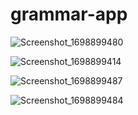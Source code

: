# grammar-app

![Screenshot_1698899480](https://github.com/AugustBemsen/grammer-app/assets/54921134/697b840c-27fa-4b03-90be-2519423a100b)

![Screenshot_1698899414](https://github.com/AugustBemsen/grammer-app/assets/54921134/6a93889d-00b8-4ab1-8ff5-b269df91297e)

![Screenshot_1698899487](https://github.com/AugustBemsen/grammer-app/assets/54921134/795289ae-ac46-4d3a-9a6d-00262ca5f3f9)

![Screenshot_1698899484](https://github.com/AugustBemsen/grammer-app/assets/54921134/32d7a892-0a05-4d6e-b90b-2edf97214e52)
